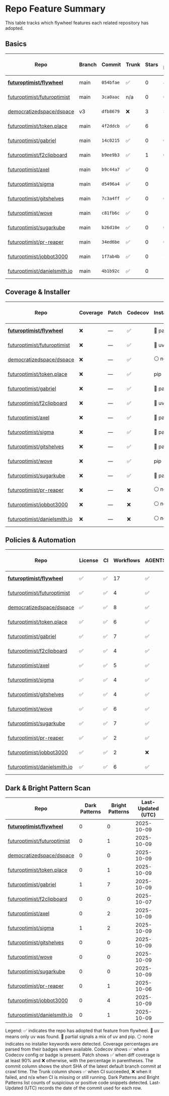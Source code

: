 # Repo Feature Summary

This table tracks which flywheel features each related repository has adopted.

<!-- spellchecker: disable -->
## Basics
| Repo | Branch | Commit | Trunk | Stars | Open Issues | Last-Updated (UTC) |
| ---- | ------ | ------ | ----- | ----- | ----------- | ----------------- |
| **[futuroptimist/flywheel](https://github.com/futuroptimist/flywheel)** | main | `054bfae` | ✅ | 0 | 4 | 2025-10-09 |
| [futuroptimist/futuroptimist](https://github.com/futuroptimist/futuroptimist) | main | `3ca0aac` | n/a | 0 | 0 | 2025-10-09 |
| [democratizedspace/dspace](https://github.com/democratizedspace/dspace) | v3 | `dfb8679` | ❌ | 3 | 38 | 2025-10-09 |
| [futuroptimist/token.place](https://github.com/futuroptimist/token.place) | main | `4f2ddcb` | ✅ | 6 | 12 | 2025-10-09 |
| [futuroptimist/gabriel](https://github.com/futuroptimist/gabriel) | main | `14c0215` | ✅ | 0 | 0 | 2025-10-09 |
| [futuroptimist/f2clipboard](https://github.com/futuroptimist/f2clipboard) | main | `b9ee9b3` | ✅ | 1 | 0 | 2025-10-07 |
| [futuroptimist/axel](https://github.com/futuroptimist/axel) | main | `b9c44a7` | ✅ | 0 | 1 | 2025-10-09 |
| [futuroptimist/sigma](https://github.com/futuroptimist/sigma) | main | `d5496a4` | ✅ | 0 | 1 | 2025-10-09 |
| [futuroptimist/gitshelves](https://github.com/futuroptimist/gitshelves) | main | `7c3a4ff` | ✅ | 0 | 0 | 2025-10-09 |
| [futuroptimist/wove](https://github.com/futuroptimist/wove) | main | `c81fb6c` | ✅ | 0 | 1 | 2025-10-09 |
| [futuroptimist/sugarkube](https://github.com/futuroptimist/sugarkube) | main | `b26d10e` | ✅ | 0 | 0 | 2025-10-09 |
| [futuroptimist/pr-reaper](https://github.com/futuroptimist/pr-reaper) | main | `34ed6be` | ✅ | 0 | 0 | 2025-10-06 |
| [futuroptimist/jobbot3000](https://github.com/futuroptimist/jobbot3000) | main | `1f7ab4b` | ✅ | 0 | 7 | 2025-10-09 |
| [futuroptimist/danielsmith.io](https://github.com/futuroptimist/danielsmith.io) | main | `4b1b92c` | ✅ | 0 | 1 | 2025-10-09 |

## Coverage & Installer
| Repo | Coverage | Patch | Codecov | Installer | Last-Updated (UTC) |
| ---- | -------- | ----- | ------- | --------- | ----------------- |
| **[futuroptimist/flywheel](https://github.com/futuroptimist/flywheel)** | ❌ | — | ✅ | 🔶 partial | 2025-10-09 |
| [futuroptimist/futuroptimist](https://github.com/futuroptimist/futuroptimist) | ❌ | — | ✅ | 🚀 uv | 2025-10-09 |
| [democratizedspace/dspace](https://github.com/democratizedspace/dspace) | ❌ | — | ✅ | ⚪ none | 2025-10-09 |
| [futuroptimist/token.place](https://github.com/futuroptimist/token.place) | ❌ | — | ✅ | pip | 2025-10-09 |
| [futuroptimist/gabriel](https://github.com/futuroptimist/gabriel) | ❌ | — | ✅ | 🔶 partial | 2025-10-09 |
| [futuroptimist/f2clipboard](https://github.com/futuroptimist/f2clipboard) | ❌ | — | ✅ | 🚀 uv | 2025-10-07 |
| [futuroptimist/axel](https://github.com/futuroptimist/axel) | ❌ | — | ✅ | 🔶 partial | 2025-10-09 |
| [futuroptimist/sigma](https://github.com/futuroptimist/sigma) | ❌ | — | ✅ | 🔶 partial | 2025-10-09 |
| [futuroptimist/gitshelves](https://github.com/futuroptimist/gitshelves) | ❌ | — | ✅ | 🔶 partial | 2025-10-09 |
| [futuroptimist/wove](https://github.com/futuroptimist/wove) | ❌ | — | ✅ | pip | 2025-10-09 |
| [futuroptimist/sugarkube](https://github.com/futuroptimist/sugarkube) | ❌ | — | ✅ | 🔶 partial | 2025-10-09 |
| [futuroptimist/pr-reaper](https://github.com/futuroptimist/pr-reaper) | ❌ | — | ❌ | ⚪ none | 2025-10-06 |
| [futuroptimist/jobbot3000](https://github.com/futuroptimist/jobbot3000) | ❌ | — | ❌ | ⚪ none | 2025-10-09 |
| [futuroptimist/danielsmith.io](https://github.com/futuroptimist/danielsmith.io) | ❌ | — | ❌ | ⚪ none | 2025-10-09 |

## Policies & Automation
| Repo | License | CI | Workflows | AGENTS.md | Code of Conduct | Contributing | Pre-commit | Last-Updated (UTC) |
| ---- | ------- | -- | --------- | --------- | --------------- | ------------ | ---------- | ----------------- |
| **[futuroptimist/flywheel](https://github.com/futuroptimist/flywheel)** | ✅ | ✅ | 17 | ✅ | ✅ | ✅ | ✅ | 2025-10-09 |
| [futuroptimist/futuroptimist](https://github.com/futuroptimist/futuroptimist) | ✅ | ✅ | 4 | ✅ | ✅ | ✅ | ✅ | 2025-10-09 |
| [democratizedspace/dspace](https://github.com/democratizedspace/dspace) | ✅ | ✅ | 8 | ✅ | ✅ | ✅ | ✅ | 2025-10-09 |
| [futuroptimist/token.place](https://github.com/futuroptimist/token.place) | ✅ | ✅ | 6 | ✅ | ✅ | ✅ | ✅ | 2025-10-09 |
| [futuroptimist/gabriel](https://github.com/futuroptimist/gabriel) | ✅ | ✅ | 7 | ✅ | ✅ | ✅ | ✅ | 2025-10-09 |
| [futuroptimist/f2clipboard](https://github.com/futuroptimist/f2clipboard) | ✅ | ✅ | 4 | ✅ | ✅ | ✅ | ✅ | 2025-10-07 |
| [futuroptimist/axel](https://github.com/futuroptimist/axel) | ✅ | ✅ | 5 | ✅ | ✅ | ✅ | ✅ | 2025-10-09 |
| [futuroptimist/sigma](https://github.com/futuroptimist/sigma) | ✅ | ✅ | 4 | ✅ | ✅ | ✅ | ✅ | 2025-10-09 |
| [futuroptimist/gitshelves](https://github.com/futuroptimist/gitshelves) | ✅ | ✅ | 4 | ✅ | ❌ | ❌ | ❌ | 2025-10-09 |
| [futuroptimist/wove](https://github.com/futuroptimist/wove) | ✅ | ✅ | 6 | ✅ | ✅ | ✅ | ✅ | 2025-10-09 |
| [futuroptimist/sugarkube](https://github.com/futuroptimist/sugarkube) | ✅ | ✅ | 7 | ✅ | ✅ | ✅ | ✅ | 2025-10-09 |
| [futuroptimist/pr-reaper](https://github.com/futuroptimist/pr-reaper) | ✅ | ✅ | 2 | ✅ | ✅ | ✅ | ❌ | 2025-10-06 |
| [futuroptimist/jobbot3000](https://github.com/futuroptimist/jobbot3000) | ✅ | ✅ | 2 | ❌ | ❌ | ❌ | ❌ | 2025-10-09 |
| [futuroptimist/danielsmith.io](https://github.com/futuroptimist/danielsmith.io) | ✅ | ✅ | 6 | ✅ | ❌ | ❌ | ✅ | 2025-10-09 |

## Dark & Bright Pattern Scan
| Repo | Dark Patterns | Bright Patterns | Last-Updated (UTC) |
| ---- | ------------- | --------------- | ----------------- |
| **[futuroptimist/flywheel](https://github.com/futuroptimist/flywheel)** | 0 | 0 | 2025-10-09 |
| [futuroptimist/futuroptimist](https://github.com/futuroptimist/futuroptimist) | 0 | 1 | 2025-10-09 |
| [democratizedspace/dspace](https://github.com/democratizedspace/dspace) | 0 | 0 | 2025-10-09 |
| [futuroptimist/token.place](https://github.com/futuroptimist/token.place) | 0 | 1 | 2025-10-09 |
| [futuroptimist/gabriel](https://github.com/futuroptimist/gabriel) | 1 | 7 | 2025-10-09 |
| [futuroptimist/f2clipboard](https://github.com/futuroptimist/f2clipboard) | 0 | 0 | 2025-10-07 |
| [futuroptimist/axel](https://github.com/futuroptimist/axel) | 0 | 2 | 2025-10-09 |
| [futuroptimist/sigma](https://github.com/futuroptimist/sigma) | 1 | 2 | 2025-10-09 |
| [futuroptimist/gitshelves](https://github.com/futuroptimist/gitshelves) | 0 | 0 | 2025-10-09 |
| [futuroptimist/wove](https://github.com/futuroptimist/wove) | 0 | 0 | 2025-10-09 |
| [futuroptimist/sugarkube](https://github.com/futuroptimist/sugarkube) | 0 | 0 | 2025-10-09 |
| [futuroptimist/pr-reaper](https://github.com/futuroptimist/pr-reaper) | 0 | 1 | 2025-10-06 |
| [futuroptimist/jobbot3000](https://github.com/futuroptimist/jobbot3000) | 0 | 4 | 2025-10-09 |
| [futuroptimist/danielsmith.io](https://github.com/futuroptimist/danielsmith.io) | 0 | 1 | 2025-10-09 |

Legend: ✅ indicates the repo has adopted that feature from flywheel. 🚀 uv means only uv was found. 🔶 partial signals a mix of uv and pip. ⚪ none indicates no installer keywords were detected.
Coverage percentages are parsed from their badges where available. Codecov shows ✅ when a Codecov config or badge is present. Patch shows ✅ when diff coverage is at least 90% and ❌ otherwise, with the percentage in parentheses.
The commit column shows the short SHA of the latest default branch commit at crawl time. The Trunk column shows ✅ when CI succeeded, ❌ when it failed, and n/a when CI is missing or still running. Dark Patterns and Bright Patterns list counts of suspicious or positive code snippets detected.
Last-Updated (UTC) records the date of the commit used for each row.

